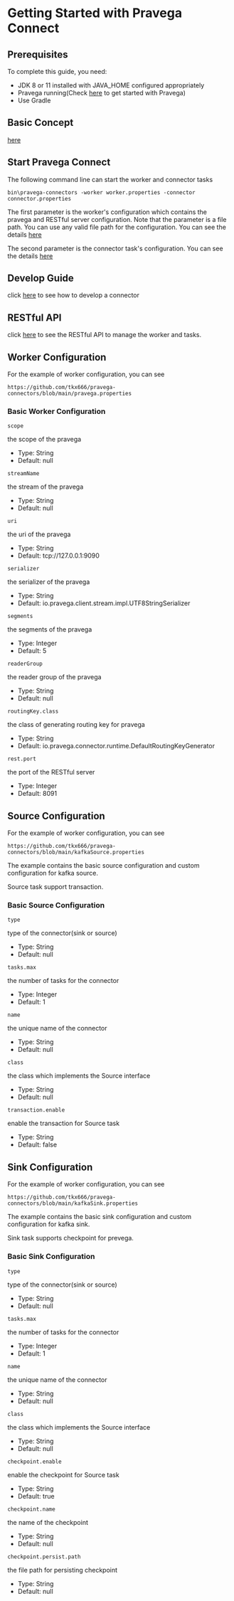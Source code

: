 # Getting Started with Pravega Connect

## Prerequisites
To complete this guide, you need:

* JDK 8 or 11 installed with JAVA_HOME configured appropriately
* Pravega running(Check [here](https://pravega.io/docs/latest/getting-started/) to get started with Pravega)
* Use Gradle

## Basic Concept
[here](https://github.com/tkx666/pravega-connectors/blob/main/documentations/concept.md)

## Start Pravega Connect 
The following command line can start the worker and connector tasks
```
bin\pravega-connectors -worker worker.properties -connector connector.properties
```

The first parameter is the worker's configuration which contains the pravega and RESTful server configuration. Note that the parameter is a file path. You can use any valid file path for the configuration. You can see the details [here](#worker-configuration)


The second parameter is the connector task's configuration. You can see the details [here](#source-configuration)

## Develop Guide
click [here](https://github.com/tkx666/pravega-connectors/blob/main/documentations/develop-guide.md) to see how to develop a connector

## RESTful API
click [here]((https://github.com/tkx666/pravega-connectors/blob/main/documentations/restful-api.md)) to see the RESTful API to manage the worker and tasks.

## Worker Configuration
For the example of worker configuration, you can see

```https://github.com/tkx666/pravega-connectors/blob/main/pravega.properties```

### Basic Worker Configuration
`scope`

the scope of the pravega
* Type: String
* Default: null

`streamName`

the stream of the pravega
* Type: String
* Default: null

`uri`

the uri of the pravega
* Type: String
* Default: tcp://127.0.0.1:9090

`serializer`

the serializer of the pravega
* Type: String
* Default: io.pravega.client.stream.impl.UTF8StringSerializer

`segments`

the segments of the pravega
* Type: Integer
* Default: 5

`readerGroup`

the reader group of the pravega
* Type: String
* Default: null

`routingKey.class`

the class of generating routing key for pravega
* Type: String
* Default: io.pravega.connector.runtime.DefaultRoutingKeyGenerator

`rest.port`

the port of the RESTful server
* Type: Integer
* Default: 8091

## Source Configuration
For the example of worker configuration, you can see

```https://github.com/tkx666/pravega-connectors/blob/main/kafkaSource.properties```

The example contains the basic source configuration and custom configuration for kafka source.

Source task support transaction.

### Basic Source Configuration
`type`

type of the connector(sink or source)
* Type: String
* Default: null

`tasks.max`

the number of tasks for the connector
* Type: Integer
* Default: 1

`name`

the unique name of the connector
* Type: String
* Default: null

`class`

the class which implements the Source interface
* Type: String
* Default: null

`transaction.enable`

enable the transaction for Source task
* Type: String
* Default: false

## Sink Configuration
For the example of worker configuration, you can see

```https://github.com/tkx666/pravega-connectors/blob/main/kafkaSink.properties```

The example contains the basic sink configuration and custom configuration for kafka sink.

Sink task supports checkpoint for prevega.

### Basic Sink Configuration
`type`

type of the connector(sink or source)
* Type: String
* Default: null

`tasks.max`

the number of tasks for the connector
* Type: Integer
* Default: 1

`name`

the unique name of the connector
* Type: String
* Default: null

`class`

the class which implements the Source interface
* Type: String
* Default: null

`checkpoint.enable`

enable the checkpoint for Source task
* Type: String
* Default: true

`checkpoint.name`

the name of the checkpoint
* Type: String
* Default: null

`checkpoint.persist.path`

the file path for persisting checkpoint
* Type: String
* Default: null